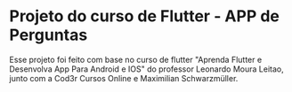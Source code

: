 # Projeto do curso de Flutter - APP de Perguntas

Esse projeto foi feito com base no curso de flutter "Aprenda Flutter e Desenvolva App Para Android e  IOS" do professor Leonardo Moura Leitao, junto com a Cod3r Cursos Online e  Maximilian Schwarzmüller.



